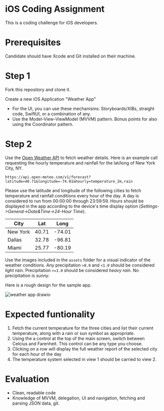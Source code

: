 # iOS Coding Assignment

This is a coding challenge for iOS developers.  

# Prerequisites
Candidate should have Xcode and Git installed on their machine.

# Step 1
Fork this repository and clone it.

Create a new iOS Application "Weather App"
 * For the UI, you can use these mechanisms: Storyboards/XIBs, straight code, SwiftUI, or a combination of any.
 * Use the Model-View-ViewModel (MVVM) pattern. Bonus points for also using the Coordinator pattern.

# Step 2

Use the [Open Weather API](https://openweathermap.org/api) to fetch weather details. Here is an example call requesting the hourly temperature and rainfall for the lat/long of New York City, NY.

`https://api.open-meteo.com/v1/forecast?latitude=40.71&longitude=-74.01&hourly=temperature_2m,rain`

Please use the latitude and longitude of the following cities to fetch temperature and rainfall conditions every hour of the day. A day is considered to run from 00:00:00 through 23:59:59. Hours should be displayed in the app according to the device's time display option (_Settings->General->Date&Time->24-Hour Time_).

| City | Lat  | Long |
| ------- | --- | --- |
| New York | 40.71 | -74.01 |
| Dallas | 32.78 | -96.81 |
| Miami | 25.77 | -80.19 |

Use the images included in the `assets` folder for a visual indicator of the weather conditions. Any precipitation `>0.0` and `<1.0` should be considered *light rain*. Precipitation `>=1.0` should be considered *heavy rain*. No precipitation is *sunny*.

Here is a rough design for the sample app.

![weather app drawio](https://user-images.githubusercontent.com/1957407/206615131-5afcbb18-1d7e-4b38-b9f1-7f4b1333defd.png)


# Expected funtionality
1. Fetch the current temperature for the three cities and list their current temperature, along with a rain or sun symbol as appropriate. 
1. Using the a control at the top of the main screen, switch between Celcius and Farenheit. This control can be any type you choose.
1. Clicking on a row will display the full weather report of the selected city for each hour of the day
1. The temperature system selected in view 1 should be carried to view 2.


# Evaluation
- Clean, readable code
- Knowledge of MVVM, delegation, UI and navigation, fetching and parsing JSON data, git.




